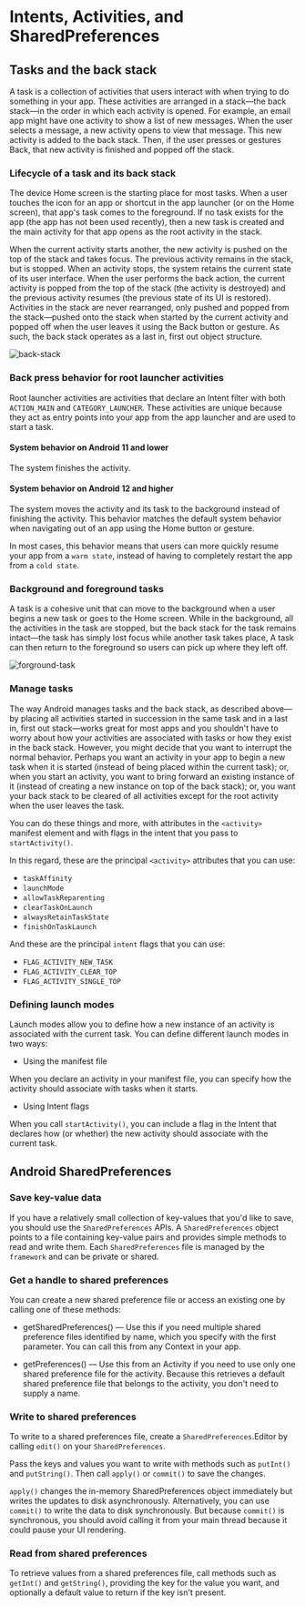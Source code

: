 # Intents, Activities, and SharedPreferences

## Tasks and the back stack

A task is a collection of activities that users interact with when trying to do something in your app. These activities are arranged in a stack—the back stack—in the order in which each activity is opened. For example, an email app might have one activity to show a list of new messages. When the user selects a message, a new activity opens to view that message. This new activity is added to the back stack. Then, if the user presses or gestures Back, that new activity is finished and popped off the stack.

### Lifecycle of a task and its back stack

The device Home screen is the starting place for most tasks. When a user touches the icon for an app or shortcut in the app launcher (or on the Home screen), that app's task comes to the foreground. If no task exists for the app (the app has not been used recently), then a new task is created and the main activity for that app opens as the root activity in the stack.

When the current activity starts another, the new activity is pushed on the top of the stack and takes focus. The previous activity remains in the stack, but is stopped. When an activity stops, the system retains the current state of its user interface. When the user performs the back action, the current activity is popped from the top of the stack (the activity is destroyed) and the previous activity resumes (the previous state of its UI is restored). Activities in the stack are never rearranged, only pushed and popped from the stack—pushed onto the stack when started by the current activity and popped off when the user leaves it using the Back button or gesture. As such, the back stack operates as a last in, first out object structure.

![back-stack](https://developer.android.com/images/fundamentals/diagram_backstack.png)

### Back press behavior for root launcher activities

Root launcher activities are activities that declare an Intent filter with both `ACTION_MAIN` and `CATEGORY_LAUNCHER`. These activities are unique because they act as entry points into your app from the app launcher and are used to start a task.

#### System behavior on Android 11 and lower

The system finishes the activity.

#### System behavior on Android 12 and higher

The system moves the activity and its task to the background instead of finishing the activity. This behavior matches the default system behavior when navigating out of an app using the Home button or gesture.

In most cases, this behavior means that users can more quickly resume your app from a `warm state`, instead of having to completely restart the app from a `cold state`.

### Background and foreground tasks

A task is a cohesive unit that can move to the background when a user begins a new task or goes to the Home screen. While in the background, all the activities in the task are stopped, but the back stack for the task remains intact—the task has simply lost focus while another task takes place, A task can then return to the foreground so users can pick up where they left off.

![forground-task](https://developer.android.com/images/fundamentals/diagram_multitasking.png)

### Manage tasks

The way Android manages tasks and the back stack, as described above—by placing all activities started in succession in the same task and in a last in, first out stack—works great for most apps and you shouldn't have to worry about how your activities are associated with tasks or how they exist in the back stack. However, you might decide that you want to interrupt the normal behavior. Perhaps you want an activity in your app to begin a new task when it is started (instead of being placed within the current task); or, when you start an activity, you want to bring forward an existing instance of it (instead of creating a new instance on top of the back stack); or, you want your back stack to be cleared of all activities except for the root activity when the user leaves the task.

You can do these things and more, with attributes in the `<activity>` manifest element and with flags in the intent that you pass to `startActivity()`.

In this regard, these are the principal `<activity>` attributes that you can use:

- `taskAffinity`
- `launchMode`
- `allowTaskReparenting`
- `clearTaskOnLaunch`
- `alwaysRetainTaskState`
- `finishOnTaskLaunch`

And these are the principal `intent` flags that you can use:

- `FLAG_ACTIVITY_NEW_TASK`
- `FLAG_ACTIVITY_CLEAR_TOP`
- `FLAG_ACTIVITY_SINGLE_TOP`

### Defining launch modes

Launch modes allow you to define how a new instance of an activity is associated with the current task. You can define different launch modes in two ways:

- Using the manifest file

When you declare an activity in your manifest file, you can specify how the activity should associate with tasks when it starts.

- Using Intent flags

When you call `startActivity()`, you can include a flag in the Intent that declares how (or whether) the new activity should associate with the current task.

## Android SharedPreferences

### Save key-value data

If you have a relatively small collection of key-values that you'd like to save, you should use the `SharedPreferences` APIs. A `SharedPreferences` object points to a file containing key-value pairs and provides simple methods to read and write them. Each `SharedPreferences` file is managed by the `framework` and can be private or shared.

### Get a handle to shared preferences

You can create a new shared preference file or access an existing one by calling one of these methods:

- getSharedPreferences() — Use this if you need multiple shared preference files identified by name, which you specify with the first parameter. You can call this from any Context in your app.

- getPreferences() — Use this from an Activity if you need to use only one shared preference file for the activity. Because this retrieves a default shared preference file that belongs to the activity, you don't need to supply a name.

### Write to shared preferences

To write to a shared preferences file, create a `SharedPreferences`.Editor by calling `edit()` on your `SharedPreferences`.

Pass the keys and values you want to write with methods such as `putInt()` and `putString()`. Then call `apply()` or `commit()` to save the changes.

`apply()` changes the in-memory SharedPreferences object immediately but writes the updates to disk asynchronously. Alternatively, you can use `commit()` to write the data to disk synchronously. But because `commit()` is synchronous, you should avoid calling it from your main thread because it could pause your UI rendering.

### Read from shared preferences

To retrieve values from a shared preferences file, call methods such as `getInt()` and `getString()`, providing the key for the value you want, and optionally a default value to return if the key isn't present.

